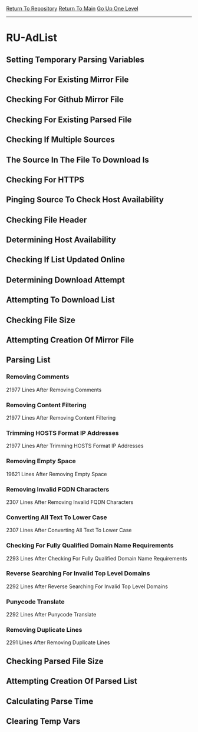 [Return To Repository](https://github.com/deathbybandaid/piholeparser/)
[Return To Main](https://github.com/deathbybandaid/piholeparser/blob/master/RecentRunLogs/Mainlog.md)
[Go Up One Level](https://github.com/deathbybandaid/piholeparser/blob/master/RecentRunLogs/TopLevelScripts/30-Processing-External-Blacklists.md)
____________________________________
# RU-AdList
## Setting Temporary Parsing Variables
## Checking For Existing Mirror File
## Checking For Github Mirror File
## Checking For Existing Parsed File
## Checking If Multiple Sources
## The Source In The File To Download Is
## Checking For HTTPS
## Pinging Source To Check Host Availability
## Checking File Header
## Determining Host Availability
## Checking If List Updated Online
## Determining Download Attempt
## Attempting To Download List
## Checking File Size
## Attempting Creation Of Mirror File
## Parsing List
### Removing Comments
21977 Lines After Removing Comments
### Removing Content Filtering
21977 Lines After Removing Content Filtering
### Trimming HOSTS Format IP Addresses
21977 Lines After Trimming HOSTS Format IP Addresses
### Removing Empty Space
19621 Lines After Removing Empty Space
### Removing Invalid FQDN Characters
2307 Lines After Removing Invalid FQDN Characters
### Converting All Text To Lower Case
2307 Lines After Converting All Text To Lower Case
### Checking For Fully Qualified Domain Name Requirements
2293 Lines After Checking For Fully Qualified Domain Name Requirements
### Reverse Searching For Invalid Top Level Domains
2292 Lines After Reverse Searching For Invalid Top Level Domains
### Punycode Translate
2292 Lines After Punycode Translate
### Removing Duplicate Lines
2291 Lines After Removing Duplicate Lines
## Checking Parsed File Size
## Attempting Creation Of Parsed List
## Calculating Parse Time
## Clearing Temp Vars
